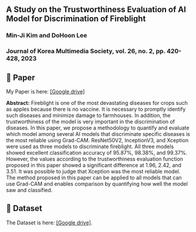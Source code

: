## A Study on the Trustworthiness Evaluation of AI Model for Discrimination of Fireblight
### Min-Ji Kim and DoHoon Lee
### Journal of Korea Multimedia Society, vol. 26, no. 2, pp. 420-428, 2023

## 📃 Paper
My Paper is here: [[Google drive]](https://drive.google.com/file/d/1Mm4GNnjKdwCFHmbhjJu0HaLLic9oJ2A_/view?usp=sharing)

**Abstract:** 
Fireblight is one of the most devastating diseases for crops such as apples because there is no vaccine. It is necessary to promptly identify such diseases and minimize damage to farmhouses. In addition, the trustworthiness of the model is very important in the discrimination of diseases. In this paper, we propose a methodology to quantify and evaluate which model among several AI models that discriminate specific diseases is the most reliable using Grad-CAM. ResNet50V2, InceptionV3, and Xception were used as three models to discriminate fireblight. All three models showed excellent classification accuracy of 95.87%, 98.38%, and 99.37%. However, the values according to the trustworthiness evaluation function proposed in this paper showed a significant difference at 1.96, 2.42, and 3.51. It was possible to judge that Xception was the most reliable model. The method proposed in this paper can be applied to all models that can use Grad-CAM and enables comparison by quantifying how well the model saw and classified.


## 🍎 Dataset

The Dataset is here: [[Google drive]](https://www.aihub.or.kr/aihubdata/data/view.do?currMenu=115&topMenu=100&aihubDataSe=data&dataSetSn=146).
